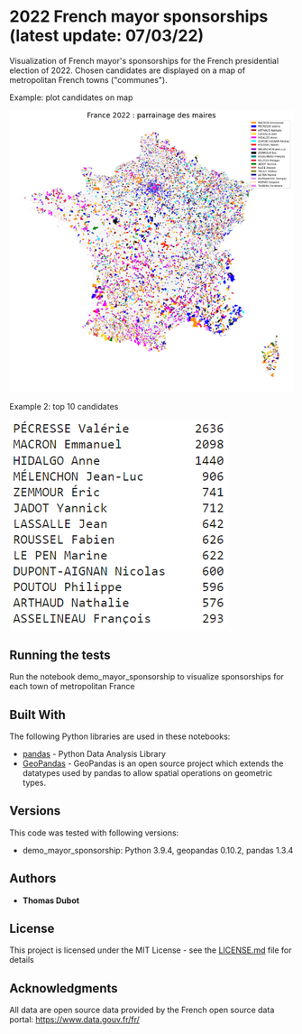 # 2022 French mayor sponsorships (latest update: 07/03/22)

Visualization of French mayor's sponsorships for the French presidential election of 2022. Chosen candidates are displayed on a map of metropolitan French towns ("communes").


Example: plot candidates on map

![sponsors](france-sponsors.png)

Example 2: top 10 candidates 

![top10](top10.PNG)

## Running the tests

Run the notebook demo_mayor_sponsorship to visualize sponsorships for each town of metropolitan France


## Built With

The following Python libraries are used in these notebooks:
* [pandas](https://pandas.pydata.org/) - Python Data Analysis Library
* [GeoPandas](https://geopandas.org/en/stable/) - GeoPandas is an open source project which extends the datatypes used by pandas to allow spatial operations on geometric types.

## Versions

This code was tested with following versions:
* demo_mayor_sponsorship: Python 3.9.4, geopandas 0.10.2, pandas 1.3.4


## Authors

* **Thomas Dubot** 

## License

This project is licensed under the MIT License - see the [LICENSE.md](LICENSE.md) file for details

## Acknowledgments

All data are open source data provided by the French open source data portal: https://www.data.gouv.fr/fr/






